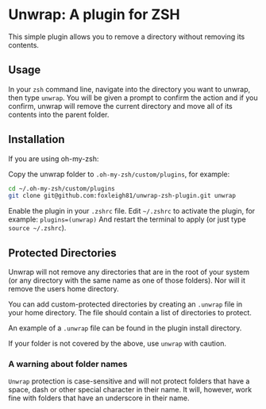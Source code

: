 # Unwrap: A plugin for ZSH

This simple plugin allows you to remove a directory without removing its contents.

## Usage

In your `zsh` command line, navigate into the directory you want to unwrap,
then type `unwrap`. You will be given a prompt to confirm the action and if you
confirm, unwrap will remove the current directory and move all of its contents
into the parent folder.

## Installation

If you are using oh-my-zsh:

Copy the unwrap folder to `.oh-my-zsh/custom/plugins`, for example:

```bash
cd ~/.oh-my-zsh/custom/plugins
git clone git@github.com:foxleigh81/unwrap-zsh-plugin.git unwrap
```

Enable the plugin in your `.zshrc` file. Edit `~/.zshrc` to activate the plugin, for example: `plugins=(unwrap)`
And restart the terminal to apply (or just type `source ~/.zshrc`).


## Protected Directories

Unwrap will not remove any directories that are in the root of your system 
(or any directory with the same name as one of those folders). Nor will it 
remove the users home directory.

You can add custom-protected directories by creating an `.unwrap` file in your
home directory. The file should contain a list of directories to protect.

An example of a `.unwrap` file can be found in the plugin install directory.

If your folder is not covered by the above, use `unwrap` with caution.

### A warning about folder names

`Unwrap` protection is case-sensitive and will not protect folders that have a space, dash
or other special character in their name. It will, however, work fine with
folders that have an underscore in their name.

